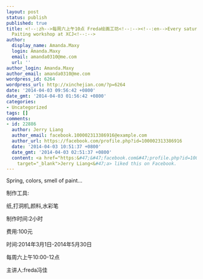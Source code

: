 ```yaml
---
layout: post
status: publish
published: true
title: <!--:zh-->每周六上午10点 Freda绘画工坊<!--:--><!--:en-->Every saturday at 10am - Freda's
  Paiting workshop at XCJ<!--:-->
author:
  display_name: Amanda.Maxy
  login: Amanda.Maxy
  email: amanda0310@me.com
  url: ''
author_login: Amanda.Maxy
author_email: amanda0310@me.com
wordpress_id: 6264
wordpress_url: http://xinchejian.com/?p=6264
date: '2014-04-03 09:56:42 +0800'
date_gmt: '2014-04-03 01:56:42 +0800'
categories:
- Uncategorized
tags: []
comments:
- id: 22886
  author: Jerry Liang
  author_email: facebook.100002313386916@example.com
  author_url: https://facebook.com/profile.php?id=100002313386916
  date: '2014-04-03 10:51:37 +0800'
  date_gmt: '2014-04-03 02:51:37 +0800'
  content: <a href="https:&#47;&#47;facebook.com&#47;profile.php?id=100002313386916"
    target="_blank">Jerry Liang<&#47;a> liked this on Facebook.
---
```

<p><!--:en-->Spring, colors, smell of paint...</p>
<p>制作工具:</p>
<p>纸,打洞机,颜料,水彩笔</p>
<p>制作时间:2小时</p>
<p>费用:100元</p>
<p>时间:2014年3月1日-2014年5月30日</p>
<p>每周六上午10:00-12点</p>
<p>主讲人:freda冯佳<!--:--></p>
